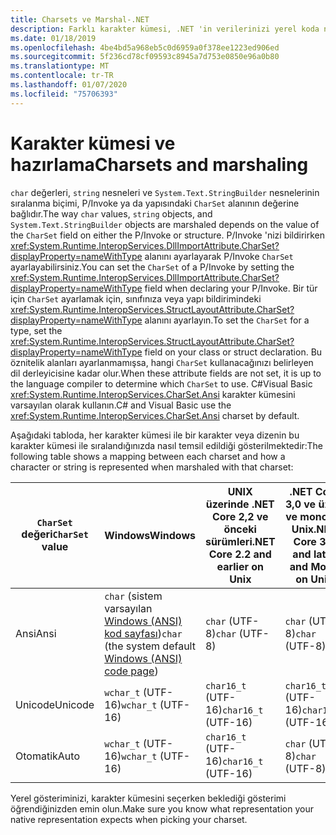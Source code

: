 ```yaml
---
title: Charsets ve Marshal-.NET
description: Farklı karakter kümesi, .NET 'in verilerinizi yerel koda nasıl bir şekilde kullandığını nasıl değiştirebileceğinizi öğrenin.
ms.date: 01/18/2019
ms.openlocfilehash: 4be4bd5a968eb5c0d6959a0f378ee1223ed906ed
ms.sourcegitcommit: 5f236cd78cf09593c8945a7d753e0850e96a0b80
ms.translationtype: MT
ms.contentlocale: tr-TR
ms.lasthandoff: 01/07/2020
ms.locfileid: "75706393"
---
```

# <a name="charsets-and-marshaling"></a><span data-ttu-id="8674c-103">Karakter kümesi ve hazırlama</span><span class="sxs-lookup"><span data-stu-id="8674c-103">Charsets and marshaling</span></span>

<span data-ttu-id="8674c-104">`char` değerleri, `string` nesneleri ve `System.Text.StringBuilder` nesnelerinin sıralanma biçimi, P/Invoke ya da yapısındaki `CharSet` alanının değerine bağlıdır.</span><span class="sxs-lookup"><span data-stu-id="8674c-104">The way `char` values, `string` objects, and `System.Text.StringBuilder` objects are marshaled depends on the value of the `CharSet` field on either the P/Invoke or structure.</span></span> <span data-ttu-id="8674c-105">P/Invoke 'nizi bildirirken <xref:System.Runtime.InteropServices.DllImportAttribute.CharSet?displayProperty=nameWithType> alanını ayarlayarak P/Invoke `CharSet` ayarlayabilirsiniz.</span><span class="sxs-lookup"><span data-stu-id="8674c-105">You can set the `CharSet` of a P/Invoke by setting the <xref:System.Runtime.InteropServices.DllImportAttribute.CharSet?displayProperty=nameWithType> field when declaring your P/Invoke.</span></span> <span data-ttu-id="8674c-106">Bir tür için `CharSet` ayarlamak için, sınıfınıza veya yapı bildirimindeki <xref:System.Runtime.InteropServices.StructLayoutAttribute.CharSet?displayProperty=nameWithType> alanını ayarlayın.</span><span class="sxs-lookup"><span data-stu-id="8674c-106">To set the `CharSet` for a type, set the <xref:System.Runtime.InteropServices.StructLayoutAttribute.CharSet?displayProperty=nameWithType> field on your class or struct declaration.</span></span> <span data-ttu-id="8674c-107">Bu öznitelik alanları ayarlanmamışsa, hangi `CharSet` kullanacağınızı belirleyen dil derleyicisine kadar olur.</span><span class="sxs-lookup"><span data-stu-id="8674c-107">When these attribute fields are not set, it is up to the language compiler to determine which `CharSet` to use.</span></span> <span data-ttu-id="8674c-108">C#Visual Basic <xref:System.Runtime.InteropServices.CharSet.Ansi> karakter kümesini varsayılan olarak kullanın.</span><span class="sxs-lookup"><span data-stu-id="8674c-108">C# and Visual Basic use the <xref:System.Runtime.InteropServices.CharSet.Ansi> charset by default.</span></span>

<span data-ttu-id="8674c-109">Aşağıdaki tabloda, her karakter kümesi ile bir karakter veya dizenin bu karakter kümesi ile sıralandığınızda nasıl temsil edildiği gösterilmektedir:</span><span class="sxs-lookup"><span data-stu-id="8674c-109">The following table shows a mapping between each charset and how a character or string is represented when marshaled with that charset:</span></span>

| <span data-ttu-id="8674c-110">`CharSet` değeri</span><span class="sxs-lookup"><span data-stu-id="8674c-110">`CharSet` value</span></span> | <span data-ttu-id="8674c-111">Windows</span><span class="sxs-lookup"><span data-stu-id="8674c-111">Windows</span></span>            | <span data-ttu-id="8674c-112">UNIX üzerinde .NET Core 2,2 ve önceki sürümleri</span><span class="sxs-lookup"><span data-stu-id="8674c-112">.NET Core 2.2 and earlier on Unix</span></span> | <span data-ttu-id="8674c-113">.NET Core 3,0 ve üzeri ve mono on Unix</span><span class="sxs-lookup"><span data-stu-id="8674c-113">.NET Core 3.0 and later and Mono on Unix</span></span> |
|-----------------|--------------------|-----------------------------------|------------------------------------------|
| <span data-ttu-id="8674c-114">Ansi</span><span class="sxs-lookup"><span data-stu-id="8674c-114">Ansi</span></span>            | <span data-ttu-id="8674c-115">`char` (sistem varsayılan [Windows (ANSI) kod sayfası](/windows/win32/intl/code-pages))</span><span class="sxs-lookup"><span data-stu-id="8674c-115">`char` (the system default [Windows (ANSI) code page](/windows/win32/intl/code-pages))</span></span>      | <span data-ttu-id="8674c-116">`char` (UTF-8)</span><span class="sxs-lookup"><span data-stu-id="8674c-116">`char` (UTF-8)</span></span>                    | <span data-ttu-id="8674c-117">`char` (UTF-8)</span><span class="sxs-lookup"><span data-stu-id="8674c-117">`char` (UTF-8)</span></span>                           |
| <span data-ttu-id="8674c-118">Unicode</span><span class="sxs-lookup"><span data-stu-id="8674c-118">Unicode</span></span>         | <span data-ttu-id="8674c-119">`wchar_t` (UTF-16)</span><span class="sxs-lookup"><span data-stu-id="8674c-119">`wchar_t` (UTF-16)</span></span> | <span data-ttu-id="8674c-120">`char16_t` (UTF-16)</span><span class="sxs-lookup"><span data-stu-id="8674c-120">`char16_t` (UTF-16)</span></span>               | <span data-ttu-id="8674c-121">`char16_t` (UTF-16)</span><span class="sxs-lookup"><span data-stu-id="8674c-121">`char16_t` (UTF-16)</span></span>                      |
| <span data-ttu-id="8674c-122">Otomatik</span><span class="sxs-lookup"><span data-stu-id="8674c-122">Auto</span></span>            | <span data-ttu-id="8674c-123">`wchar_t` (UTF-16)</span><span class="sxs-lookup"><span data-stu-id="8674c-123">`wchar_t` (UTF-16)</span></span> | <span data-ttu-id="8674c-124">`char16_t` (UTF-16)</span><span class="sxs-lookup"><span data-stu-id="8674c-124">`char16_t` (UTF-16)</span></span>               | <span data-ttu-id="8674c-125">`char` (UTF-8)</span><span class="sxs-lookup"><span data-stu-id="8674c-125">`char` (UTF-8)</span></span>                           |

<span data-ttu-id="8674c-126">Yerel gösteriminizi, karakter kümesini seçerken beklediği gösterimi öğrendiğinizden emin olun.</span><span class="sxs-lookup"><span data-stu-id="8674c-126">Make sure you know what representation your native representation expects when picking your charset.</span></span>
